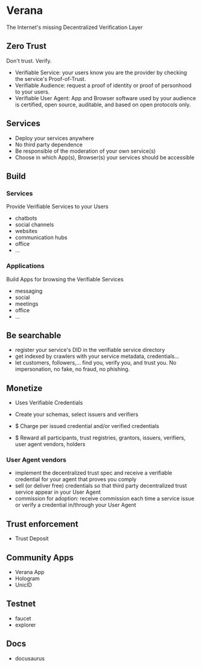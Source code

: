 # Verana

The Internet's missing Decentralized Verification Layer

## Zero Trust

Don't trust. Verify.

- Verifiable Service: your users know you are the provider by checking the service's Proof-of-Trust.
- Verifiable Audience: request a proof of identity or proof of personhood to your users.
- Verifiable User Agent: App and Browser software used by your audience is certified, open source, auditable, and based on open protocols only.

## Services

- Deploy your services anywhere
- No third party dependence
- Be responsible of the moderation of your own service(s)
- Choose in which App(s), Browser(s) your services should be accessible

## Build

### Services

Provide Verifiable Services to your Users

- chatbots
- social channels
- websites
- communication hubs
- office
- ...

### Applications

Build Apps for browsing the Verifiable Services

- messaging
- social
- meetings
- office
- ...


## Be searchable

- register your service's DID in the verifiable service directory
- get indexed by crawlers with your service metadata, credentials...
- let customers, followers,... find you, verify you, and trust you. No impersonation, no fake, no fraud, no phishing.

## Monetize

- Uses Verifiable Credentials

- Create your schemas, select issuers and verifiers
- $ Charge per issued credential and/or verified credentials
- $ Reward all participants, trust registries, grantors, issuers, verifiers, user agent vendors, holders











### User Agent vendors

- implement the decentralized trust spec and receive a verifiable credential for your agent that proves you comply
- sell (or deliver free) credentials so that third party decentralized trust service appear in your User Agent
- commission for adoption: receive commission each time a service issue or verify a credential in/through your User Agent


## Trust enforcement

- Trust Deposit

## Community Apps

- Verana App
- Hologram
- UnicID

## Testnet

- faucet
- explorer

## Docs

- docusaurus


